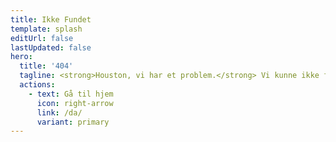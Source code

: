 ```yaml
---
title: Ikke Fundet
template: splash
editUrl: false
lastUpdated: false
hero:
  title: '404'
  tagline: <strong>Houston, vi har et problem.</strong> Vi kunne ikke finde den side.<br>Check URL'en eller prøv at bruge søgefeltet.
  actions:
    - text: Gå til hjem
      icon: right-arrow
      link: /da/
      variant: primary
---
```

